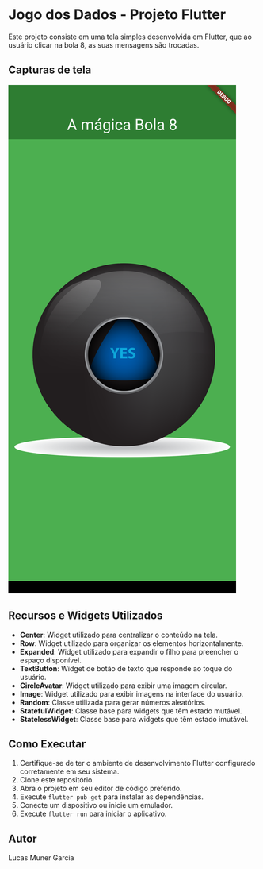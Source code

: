 # Jogo dos Dados - Projeto Flutter
Este projeto consiste em uma tela simples desenvolvida em Flutter, que ao usuário clicar na bola 8, as suas mensagens são trocadas.

## Capturas de tela
![Tela:](tela/tela_inicial.png)

## Recursos e Widgets Utilizados
- **Center**: Widget utilizado para centralizar o conteúdo na tela.
- **Row**: Widget utilizado para organizar os elementos horizontalmente.
- **Expanded**: Widget utilizado para expandir o filho para preencher o espaço disponível.
- **TextButton**: Widget de botão de texto que responde ao toque do usuário.
- **CircleAvatar**: Widget utilizado para exibir uma imagem circular.
- **Image**: Widget utilizado para exibir imagens na interface do usuário.
- **Random**: Classe utilizada para gerar números aleatórios.
- **StatefulWidget**: Classe base para widgets que têm estado mutável.
- **StatelessWidget**: Classe base para widgets que têm estado imutável.

## Como Executar
1. Certifique-se de ter o ambiente de desenvolvimento Flutter configurado corretamente em seu sistema.
2. Clone este repositório.
3. Abra o projeto em seu editor de código preferido.
4. Execute `flutter pub get` para instalar as dependências.
5. Conecte um dispositivo ou inicie um emulador.
6. Execute `flutter run` para iniciar o aplicativo.

## Autor
Lucas Muner Garcia 

